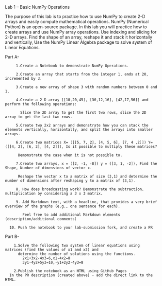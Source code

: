 Lab 1 – Basic NumPy Operations 

The purpose of this lab is to practice how to use NumPy to create 2-D arrays and easily compute mathematical operations.
NumPy (Numerical Python) is an open-source package. 
In this lab you will practice how to create arrays and use NumPy array operations.
Use indexing and slicing for 2-D arrays.
Find the shape of an array, reshape it and stack it horizontally and vertically, 
Use the NumPy Linear Algebra package to solve system of Linear Equations.

Part A- 

         1.Create a Notebook to demonstrate NumPy Operations.
         
         2.Create an array that starts from the integer 1, ends at 20, incremented by 3.
         
         3.Create a new array of shape 3 with random numbers between 0 and 1.
         
         4.Create a 2 D array [[10,20,45], [30,12,16], [42,17,56]] and perform the following operations: 
         
           Slice the 2D array to get the first two rows, slice the 2D array to get the last two rows.
           
         5.Create two 2x2 arrays and demonstrate how you can stack the elements vertically, horizontally, and split the arrays into smaller arrays.
         
         6.Create two matrices X= ([[5, 7, 2], [4, 5, 6], [7, 4 ,2]]) Y= ([[4, 2], [6, 2], [4, 2]]), Is it possible to multiply these matrices? 
         
          Demonstrate the case when it is not possible to.
          
         7.Create two arrays, x = ([2, -1, -8]) y = ([3, 1, -2]), Find the Shape, Number of dimensions of vector x.
         
          Reshape the vector x to a matrix of size (3,1) and determine the number of dimensions after reshaping y to a matrix of (3,1).
          
         8. How does broadcasting work? Demonstrate the subtraction, multiplication by considering a 3 x 3 matrix.
         
         9. Add Markdown text, with a headline, that provides a very brief overview of the graphs (e.g., one sentence for each). 
         
            Feel free to add additional Markdown elements (description/additional comments)
            
	  10. Push the notebook to your lab-submission fork, and create a PR
       
Part B-  

        1.Solve the following two system of linear equations using matrices (find the values of x1 and x2) and 
          determine the number of solutions using the functions. 
	        2x1+3x2-4x3=6,x1-4x2=8
	        3y1-4y2+5y3=10,-y1+2y2-4y3=8

        2.Publish the notebook as an HTML using GitHub Pages
	  In the PR description (created above) - add the direct link to the HTML.
